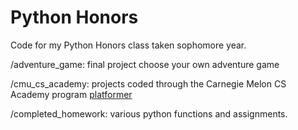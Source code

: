 # Python Honors
Code for my Python Honors class taken sophomore year. 

/adventure_game: final project choose your own adventure game

/cmu_cs_academy: projects coded through the Carnegie Melon CS Academy program
[platformer](https://academy.cs.cmu.edu/sharing/goldAnt1902)

/completed_homework: various python functions and assignments.
